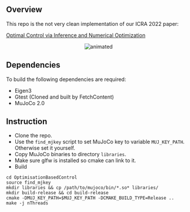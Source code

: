 ## Overview
This repo is the not very clean implementation of our ICRA 2022 paper:

[Optimal Control via Inference and Numerical Optimization](https://arxiv.org/pdf/2109.11361.pdf)


<p align="center">
  <img src="./gifs/Optimal%20Control%20via%20Combined%20Inference%20and%20Numerical%20Optimization(1).gif" alt="animated" />
</p>

## Dependencies
To build the following dependencies are required:
- Eigen3
- Gtest (Cloned and built by FetchContent)
- MuJoCo 2.0

## Instruction
- Clone the repo.
- Use the ```find_mjkey``` script to set MuJoCo key to variable ```MUJ_KEY_PATH```. Otherwise set it yourself.
- Copy MuJoCo binaries to directory ``libraries``.
- Make sure glfw is installed so cmake can link to it.
- Build
~~~
cd OptimisationBasedControl
source find_mjkey
mkdir libraries && cp /path/to/mujoco/bin/*.so* libraries/
mkdir build-release && cd build-release
cmake -DMUJ_KEY_PATH=$MUJ_KEY_PATH -DCMAKE_BUILD_TYPE=Release ..
make -j nThreads
~~~
